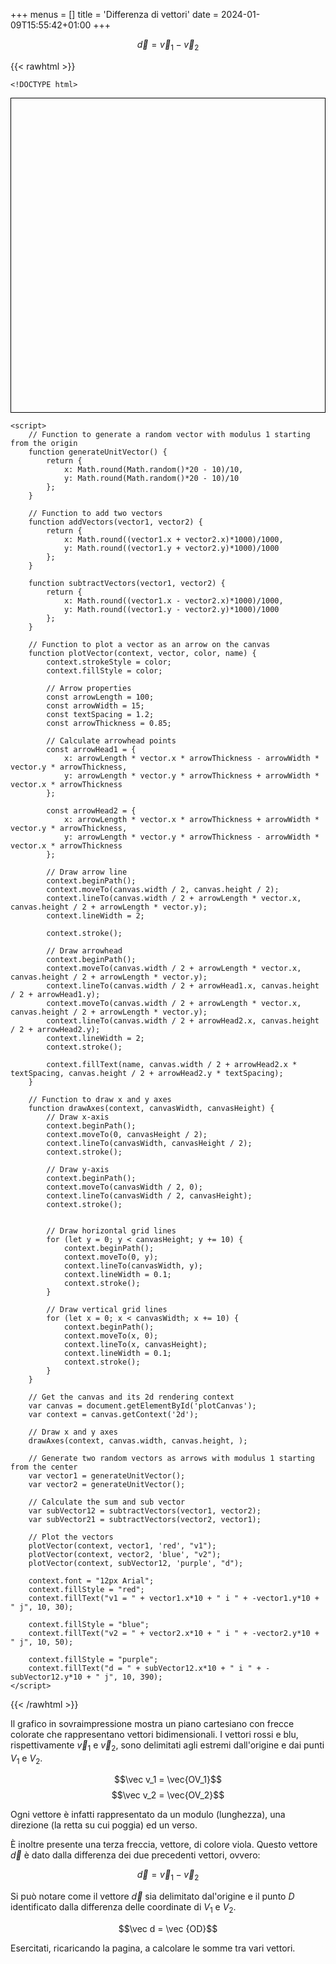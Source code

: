 +++
menus = []
title = 'Differenza di vettori'
date = 2024-01-09T15:55:42+01:00
+++

$$\vec d = \vec v_1 - \vec v_2$$

<p>

{{< rawhtml >}}

    <!DOCTYPE html>
<html lang="en">
<head>
    <meta charset="UTF-8">
    <meta name="viewport" content="width=device-width, initial-scale=1.0">
    <title>Random Vectors Plot</title>
    <style>
        canvas {
            border: 1px solid #000;
            padding-left: 0;
            padding-right: 0;
            margin-left: auto;
            margin-right: auto;
            display: block;
        }
    </style>
</head>
<body>
    <canvas id="plotCanvas" width="400" height="400"></canvas>

    <script>
        // Function to generate a random vector with modulus 1 starting from the origin
        function generateUnitVector() {
            return {
                x: Math.round(Math.random()*20 - 10)/10,
                y: Math.round(Math.random()*20 - 10)/10
            };
        }

        // Function to add two vectors
        function addVectors(vector1, vector2) {
            return {
                x: Math.round((vector1.x + vector2.x)*1000)/1000,
                y: Math.round((vector1.y + vector2.y)*1000)/1000
            };
        }

        function subtractVectors(vector1, vector2) {
            return {
                x: Math.round((vector1.x - vector2.x)*1000)/1000,
                y: Math.round((vector1.y - vector2.y)*1000)/1000
            };
        }

        // Function to plot a vector as an arrow on the canvas
        function plotVector(context, vector, color, name) {
            context.strokeStyle = color;
            context.fillStyle = color;

            // Arrow properties
            const arrowLength = 100;
            const arrowWidth = 15;
            const textSpacing = 1.2;
            const arrowThickness = 0.85;

            // Calculate arrowhead points
            const arrowHead1 = {
                x: arrowLength * vector.x * arrowThickness - arrowWidth * vector.y * arrowThickness,
                y: arrowLength * vector.y * arrowThickness + arrowWidth * vector.x * arrowThickness
            };

            const arrowHead2 = {
                x: arrowLength * vector.x * arrowThickness + arrowWidth * vector.y * arrowThickness,
                y: arrowLength * vector.y * arrowThickness - arrowWidth * vector.x * arrowThickness
            };

            // Draw arrow line
            context.beginPath();
            context.moveTo(canvas.width / 2, canvas.height / 2);
            context.lineTo(canvas.width / 2 + arrowLength * vector.x, canvas.height / 2 + arrowLength * vector.y);
            context.lineWidth = 2;

            context.stroke();

            // Draw arrowhead
            context.beginPath();
            context.moveTo(canvas.width / 2 + arrowLength * vector.x, canvas.height / 2 + arrowLength * vector.y);
            context.lineTo(canvas.width / 2 + arrowHead1.x, canvas.height / 2 + arrowHead1.y);
            context.moveTo(canvas.width / 2 + arrowLength * vector.x, canvas.height / 2 + arrowLength * vector.y);
            context.lineTo(canvas.width / 2 + arrowHead2.x, canvas.height / 2 + arrowHead2.y);
            context.lineWidth = 2;
            context.stroke();

            context.fillText(name, canvas.width / 2 + arrowHead2.x * textSpacing, canvas.height / 2 + arrowHead2.y * textSpacing); 
        }

        // Function to draw x and y axes
        function drawAxes(context, canvasWidth, canvasHeight) {
            // Draw x-axis
            context.beginPath();
            context.moveTo(0, canvasHeight / 2);
            context.lineTo(canvasWidth, canvasHeight / 2);
            context.stroke();

            // Draw y-axis
            context.beginPath();
            context.moveTo(canvasWidth / 2, 0);
            context.lineTo(canvasWidth / 2, canvasHeight);
            context.stroke();


            // Draw horizontal grid lines
            for (let y = 0; y < canvasHeight; y += 10) {
                context.beginPath();
                context.moveTo(0, y);
                context.lineTo(canvasWidth, y);
                context.lineWidth = 0.1;
                context.stroke();
            }

            // Draw vertical grid lines
            for (let x = 0; x < canvasWidth; x += 10) {
                context.beginPath();
                context.moveTo(x, 0);
                context.lineTo(x, canvasHeight);
                context.lineWidth = 0.1;
                context.stroke();
            }
        }

        // Get the canvas and its 2d rendering context
        var canvas = document.getElementById('plotCanvas');
        var context = canvas.getContext('2d');

        // Draw x and y axes
        drawAxes(context, canvas.width, canvas.height, );

        // Generate two random vectors as arrows with modulus 1 starting from the center
        var vector1 = generateUnitVector();
        var vector2 = generateUnitVector();

        // Calculate the sum and sub vector
        var subVector12 = subtractVectors(vector1, vector2);
        var subVector21 = subtractVectors(vector2, vector1);

        // Plot the vectors
        plotVector(context, vector1, 'red', "v1");
        plotVector(context, vector2, 'blue', "v2");
        plotVector(context, subVector12, 'purple', "d");

        context.font = "12px Arial";
        context.fillStyle = "red";
        context.fillText("v1 = " + vector1.x*10 + " i " + -vector1.y*10 + " j", 10, 30); 
        
        context.fillStyle = "blue";
        context.fillText("v2 = " + vector2.x*10 + " i " + -vector2.y*10 + " j", 10, 50); 
        
        context.fillStyle = "purple";
        context.fillText("d = " + subVector12.x*10 + " i " + -subVector12.y*10 + " j", 10, 390); 
    </script>
</body>
</html>


{{< /rawhtml >}}

</p>

Il grafico in sovraimpressione mostra un piano cartesiano con frecce colorate che rappresentano vettori bidimensionali. 
I vettori rossi e blu, rispettivamente $\vec v_1$ e $\vec v_2$, sono delimitati agli estremi dall'origine e dai punti $V_1$ e $V_2$.

$$\vec v_1 = \vec{OV_1}$$ 
$$\vec v_2 = \vec{OV_2}$$ 

Ogni vettore è infatti rappresentato da un modulo (lunghezza), una direzione (la retta su cui poggia) ed un verso.

È inoltre presente una terza freccia, vettore, di colore viola. Questo vettore $\vec d$ è dato dalla differenza dei due precedenti vettori, ovvero:

$$\vec d = \vec v_1 - \vec v_2$$

Si può notare come il vettore $\vec d$ sia delimitato dal'origine e il punto $D$ identificato dalla differenza delle coordinate di $V_1$ e $V_2$.

$$\vec d = \vec {OD}$$

Esercitati, ricaricando la pagina, a calcolare le somme tra vari vettori.
